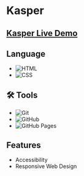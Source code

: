 # Kasper

## [Kasper Live Demo](https://mahmoud-abuyoussef.github.io/Kasper/)

## Language

- ![HTML](https://img.shields.io/badge/HTML-%23E34F26.svg?logo=html5&logoColor=white)
- ![CSS](https://img.shields.io/badge/CSS-1572B6?logo=css3&logoColor=fff)

## 🛠️ Tools

- ![Git](https://img.shields.io/badge/Git-F05032?logo=git&logoColor=fff)
- ![GitHub](https://img.shields.io/badge/GitHub-%23121011.svg?logo=github&logoColor=white)
- ![GitHub Pages](https://img.shields.io/badge/GitHub%20Pages-121013?logo=github&logoColor=white)

## Features

- Accessibility
- Responsive Web Design
